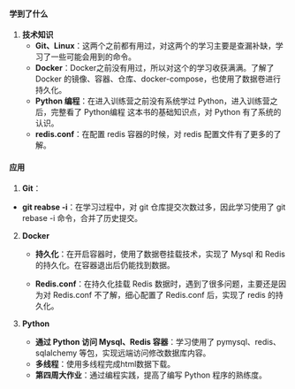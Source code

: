 #### 学到了什么

1. **技术知识**
   - **Git、Linux**：这两个之前都有用过，对这两个的学习主要是查漏补缺，学习了一些可能会用到的命令。
   - **Docker**：Docker之前没有用过，所以对这个的学习收获满满。了解了 Docker 的镜像、容器、仓库、docker-compose，也使用了数据卷进行持久化。
   - **Python 编程**：在进入训练营之前没有系统学过 Python，进入训练营之后，完整看了 Python编程 这本书的基础知识点，对 Python 有了系统的认识。
   - **redis.conf**：在配置 redis 容器的时候，对 redis 配置文件有了更多的了解。

#### 应用
1. **Git**：
- **git reabse -i**：在学习过程中，对 git 仓库提交次数过多，因此学习使用了 git rebase -i 命令，合并了历史提交。
2. **Docker**
   - **持久化**：在开启容器时，使用了数据卷挂载技术，实现了 Mysql 和 Redis 的持久化。在容器退出后仍能找到数据。
   
   - **Redis.conf**：在持久化挂载 Redis 数据时，遇到了很多问题，主要还是因为对 Redis.conf 不了解，细心配置了 Redis.conf 后，实现了 redis 的持久化。
   
3. **Python**
   - **通过 Python 访问 Mysql、Redis 容器**：学习使用了 pymysql、redis、sqlalchemy 等包，实现远端访问修改数据库内容。
   - **多线程**：使用多线程完成html数据下载。
   - **第四周大作业**：通过编程实践，提高了编写 Python 程序的熟练度。